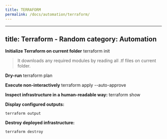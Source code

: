 ```yaml
---
title: TERRAFORM
permalink: /docs/automation/terraform/
---
```

---
title: Terraform - Random
category: Automation
---

**Initialize Terraform on current folder**
terraform init
>It downloads any required modules by reading all .tf files on current folder.

**Dry-run**
terraform plan

**Execute non-interactively**
terraform apply --auto-approve

**Inspect infrastructure in a human-readable way:**
terraform show

**Display configured outputs:**
```
terraform output
```

**Destroy deployed infrastructure:**
```
terraform destroy
```
